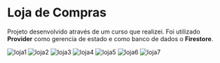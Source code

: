 # Loja de Compras

Projeto desenvolvido através de um curso que realizei.
Foi utilizado **Provider** como gerencia de estado e como banco de dados o **Firestore**.

![loja1](https://user-images.githubusercontent.com/20141630/124405003-ace8ff00-dd13-11eb-97e8-8176ee8ec1e0.jpg)
![loja2](https://user-images.githubusercontent.com/20141630/124405008-af4b5900-dd13-11eb-8676-04f6d8bb7e80.jpg)
![loja3](https://user-images.githubusercontent.com/20141630/124405011-b07c8600-dd13-11eb-925a-0ba9f2bf90a9.jpg)
![loja4](https://user-images.githubusercontent.com/20141630/124405012-b1adb300-dd13-11eb-8ef2-0015a622ce9a.jpg)
![loja5](https://user-images.githubusercontent.com/20141630/124405013-b2dee000-dd13-11eb-8cd1-a1e995fd5a1f.jpg)
![loja6](https://user-images.githubusercontent.com/20141630/124405014-b4100d00-dd13-11eb-8535-1ac4bdde3c02.jpg)
![loja7](https://user-images.githubusercontent.com/20141630/124405015-b5413a00-dd13-11eb-8e44-79ad1eabaa3b.jpg)
